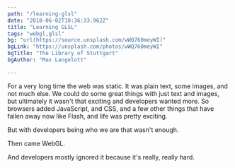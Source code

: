 ```yaml
---
path: "/learning-glsl"
date: "2018-06-02T10:36:33.962Z"
title: "Learning GLSL"
tags: "webgl,glsl"
bg: "url(https://source.unsplash.com/wWQ760meyWI)"
bgLink: "https://unsplash.com/photos/wWQ760meyWI"
bgTitle: "The Library of Stuttgart"
bgAuthor: "Max Langelott"

---
```

For a very long time the web was static. It was plain text, some images, and not much else. We could do some great things with just text and images, but ultimately it wasn't that exciting and developers wanted more. So browsers added JavaScript, and CSS, and a few other things that have fallen away now like Flash, and life was pretty exciting.

But with developers being who we are that wasn't enough.

Then came WebGL.

And developers mostly ignored it because it's really, really hard.

